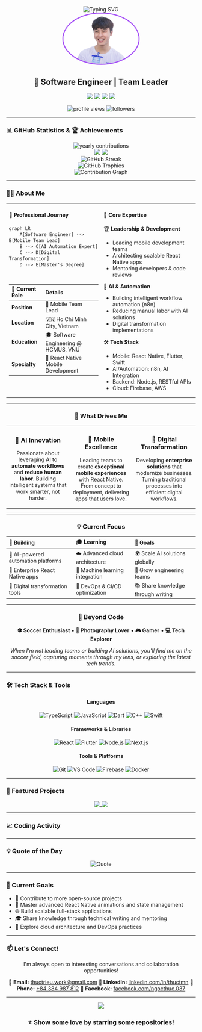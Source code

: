 <div align="center">
  <img src="https://readme-typing-svg.herokuapp.com?font=Fira+Code&size=32&duration=2800&pause=2000&color=A855F7&center=true&vCenter=true&width=940&lines=Hey+there!+I'm+Thuc+Trieu+%F0%9F%91%8B;Software+Engineer+%7C+Full-Stack+Developer;Mobile+%26+AI+Applications+Enthusiast+%F0%9F%9A%80" alt="Typing SVG" />
</div>

<div align="center">
  <img src="Thuc.png" width="200" style="border-radius: 50%; border: 3px solid #A855F7;"/>
</div>

<h2 align="center">🚀 Software Engineer | Team Leader</h2>

<p align="center">
  <a href="https://www.linkedin.com/in/thuctmn/"><img src="https://img.shields.io/badge/LinkedIn-0077B5?style=for-the-badge&logo=linkedin&logoColor=white"/></a>
  <a href="mailto:thuctrieu.work@gmail.com"><img src="https://img.shields.io/badge/Email-D14836?style=for-the-badge&logo=gmail&logoColor=white"/></a>
  <a href="https://facebook.com/ngocthuc.037"><img src="https://img.shields.io/badge/Facebook-1877F2?style=for-the-badge&logo=facebook&logoColor=white"/></a>
  <a href="tel:+84384987812"><img src="https://img.shields.io/badge/Phone-25D366?style=for-the-badge&logo=phone&logoColor=white"/></a>
</p>

<p align="center">
  <img src="https://komarev.com/ghpvc/?username=ThucTrieu&label=Profile%20views&color=blueviolet&style=flat-square" alt="profile views" />
  <img src="https://img.shields.io/github/followers/ThucTrieu?label=Followers&style=flat-square&color=blueviolet" alt="followers" />
</p>

---

### 📊 GitHub Statistics & 🏆 Achievements

<div align="center">

<img src="https://img.shields.io/badge/Contributions_Last_Year-4,137-blueviolet?style=for-the-badge&logo=github&logoColor=white" alt="yearly contributions" />

</div>

<div align="center">
  <img height="180em" src="https://github-readme-stats.vercel.app/api?username=ThucTrieu&show_icons=true&theme=radical&include_all_commits=true&count_private=true&hide_border=true&bg_color=0d1117"/>
  <img height="180em" src="https://github-readme-stats.vercel.app/api/top-langs/?username=ThucTrieu&layout=compact&langs_count=8&theme=radical&hide_border=true&bg_color=0d1117"/>
</div>

<div align="center">
  <img src="https://github-readme-streak-stats.herokuapp.com/?username=ThucTrieu&theme=radical&hide_border=true&background=0d1117" alt="GitHub Streak" />
</div>

<div align="center">
  <img src="https://github-profile-trophy.vercel.app/?username=ThucTrieu&theme=radical&no-frame=true&no-bg=true&margin-w=4&row=2" alt="GitHub Trophies" />
</div>

<div align="center">
  <img src="https://github-readme-activity-graph.vercel.app/graph?username=ThucTrieu&theme=react-dark&hide_border=true&area=true" alt="Contribution Graph" />
</div>

---

### 👨‍💻 About Me

<div align="center">

<table>
<tr>
<td width="50%" valign="top">

#### 👔 Professional Journey

```mermaid
graph LR
    A[Software Engineer] --> B[Mobile Team Lead]
    B --> C[AI Automation Expert]
    C --> D[Digital Transformation]
    D --> E[Master's Degree]
```

<br/>

| 🎯 Current Role | Details                              |
| :-------------- | :----------------------------------- |
| **Position**    | 🚀 Mobile Team Lead                  |
| **Location**    | 🇻🇳 Ho Chi Minh City, Vietnam         |
| **Education**   | 🎓 Software Engineering @ HCMUS, VNU |
| **Specialty**   | 📱 React Native Mobile Development   |

</td>
<td width="50%" valign="top">

#### 💼 Core Expertise

<div align="left">

🏆 **Leadership & Development**

- Leading mobile development teams
- Architecting scalable React Native apps
- Mentoring developers & code reviews

🤖 **AI & Automation**

- Building intelligent workflow automation (n8n)
- Reducing manual labor with AI solutions
- Digital transformation implementations

🛠️ **Tech Stack**

- Mobile: React Native, Flutter, Swift
- AI/Automation: n8n, AI Integration
- Backend: Node.js, RESTful APIs
- Cloud: Firebase, AWS

</div>

</td>
</tr>
</table>

</div>

---

<div align="center">

### 🎯 What Drives Me

</div>

<table>
<tr>
<td width="33%" align="center">

### 🤖 AI Innovation

Passionate about leveraging AI to **automate workflows** and **reduce human labor**. Building intelligent systems that work smarter, not harder.

</td>
<td width="33%" align="center">

### 📱 Mobile Excellence

Leading teams to create **exceptional mobile experiences** with React Native. From concept to deployment, delivering apps that users love.

</td>
<td width="33%" align="center">

### 🚀 Digital Transformation

Developing **enterprise solutions** that modernize businesses. Turning traditional processes into efficient digital workflows.

</td>
</tr>
</table>

---

<div align="center">

### 💡 Current Focus

| 🔨 Building                        | 🎓 Learning                     | 🎯 Goals                           |
| :--------------------------------- | :------------------------------ | :--------------------------------- |
| 🤖 AI-powered automation platforms | ☁️ Advanced cloud architecture  | 🌍 Scale AI solutions globally     |
| 📱 Enterprise React Native apps    | 🧠 Machine learning integration | 👥 Grow engineering teams          |
| 🔄 Digital transformation tools    | 🚀 DevOps & CI/CD optimization  | 📚 Share knowledge through writing |

</div>

---

<div align="center">

### 🎨 Beyond Code

**⚽ Soccer Enthusiast** • **📸 Photography Lover** • **🎮 Gamer** • **💻 Tech Explorer**

_When I'm not leading teams or building AI solutions, you'll find me on the soccer field, capturing moments through my lens, or exploring the latest tech trends._

</div>

---

### 🛠️ Tech Stack & Tools

<div align="center">

#### Languages

![TypeScript](https://img.shields.io/badge/TypeScript-007ACC?style=for-the-badge&logo=typescript&logoColor=white)
![JavaScript](https://img.shields.io/badge/JavaScript-F7DF1E?style=for-the-badge&logo=javascript&logoColor=black)
![Dart](https://img.shields.io/badge/Dart-0175C2?style=for-the-badge&logo=dart&logoColor=white)
![C++](https://img.shields.io/badge/C++-00599C?style=for-the-badge&logo=cplusplus&logoColor=white)
![Swift](https://img.shields.io/badge/Swift-FA7343?style=for-the-badge&logo=swift&logoColor=white)

#### Frameworks & Libraries

![React](https://img.shields.io/badge/React-20232A?style=for-the-badge&logo=react&logoColor=61DAFB)
![Flutter](https://img.shields.io/badge/Flutter-02569B?style=for-the-badge&logo=flutter&logoColor=white)
![Node.js](https://img.shields.io/badge/Node.js-339933?style=for-the-badge&logo=nodedotjs&logoColor=white)
![Next.js](https://img.shields.io/badge/Next.js-000000?style=for-the-badge&logo=nextdotjs&logoColor=white)

#### Tools & Platforms

![Git](https://img.shields.io/badge/Git-F05032?style=for-the-badge&logo=git&logoColor=white)
![VS Code](https://img.shields.io/badge/VS_Code-007ACC?style=for-the-badge&logo=visual-studio-code&logoColor=white)
![Firebase](https://img.shields.io/badge/Firebase-FFCA28?style=for-the-badge&logo=firebase&logoColor=black)
![Docker](https://img.shields.io/badge/Docker-2496ED?style=for-the-badge&logo=docker&logoColor=white)

</div>

---

### 💼 Featured Projects

<div align="center">

<a href="https://github.com/ThucTrieu/sprint-boost">
  <img align="center" src="https://github-readme-stats.vercel.app/api/pin/?username=ThucTrieu&repo=sprint-boost&theme=radical&hide_border=true&bg_color=0d1117" />
</a>

<a href="https://github.com/ThucTrieu/Expensify">
  <img align="center" src="https://github-readme-stats.vercel.app/api/pin/?username=ThucTrieu&repo=Expensify&theme=radical&hide_border=true&bg_color=0d1117" />
</a>

</div>

---

### 📈 Coding Activity

<div align="center">

<!--START_SECTION:waka-->
<!--END_SECTION:waka-->

</div>

---

### 💡 Quote of the Day

<div align="center">

![Quote](https://quotes-github-readme.vercel.app/api?type=horizontal&theme=radical)

</div>

---

### 🎯 Current Goals

- 🚀 Contribute to more open-source projects
- 📱 Master advanced React Native animations and state management
- 🌐 Build scalable full-stack applications
- 🎓 Share knowledge through technical writing and mentoring
- 🔧 Explore cloud architecture and DevOps practices

---

### 📫 Let's Connect!

<div align="center">

I'm always open to interesting conversations and collaboration opportunities!

**📧 Email:** [thuctrieu.work@gmail.com](mailto:thuctrieu.work@gmail.com)
**💼 LinkedIn:** [linkedin.com/in/thuctmn](https://www.linkedin.com/in/thuctmn/)
**📱 Phone:** [+84 384 987 812](tel:+84384987812)
**👥 Facebook:** [facebook.com/ngocthuc.037](https://facebook.com/ngocthuc.037)

</div>

---

<div align="center">
  <img src="https://capsule-render.vercel.app/api?type=waving&color=gradient&customColorList=6,11,20&height=150&section=footer&text=Thanks%20for%20visiting!&fontSize=40&fontColor=fff&animation=twinkling&fontAlignY=72" />
</div>

<div align="center">

### ⭐ Show some love by starring some repositories!

</div>
